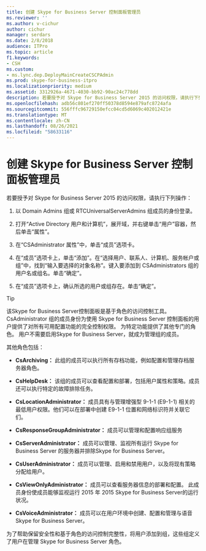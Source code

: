 ```yaml
---
title: 创建 Skype for Business Server 控制面板管理员
ms.reviewer: ''
ms.author: v-cichur
author: cichur
manager: serdars
ms.date: 2/8/2018
audience: ITPro
ms.topic: article
f1.keywords:
- CSH
ms.custom:
- ms.lync.dep.DeployMainCreateCSCPAdmin
ms.prod: skype-for-business-itpro
ms.localizationpriority: medium
ms.assetid: 3312926a-4671-4030-bb92-90ac24c778dd
description: 若要授予对 Skype for Business Server 2015 的访问权限，请执行下列操作：
ms.openlocfilehash: adb56c801ef270ff50378d8594e879afc8724afa
ms.sourcegitcommit: 556fffc96729150efcc04cd5d6069c402012421e
ms.translationtype: MT
ms.contentlocale: zh-CN
ms.lasthandoff: 08/26/2021
ms.locfileid: "58633116"
---
```

# <a name="create-skype-for-business-server-control-panel-administrators"></a>创建 Skype for Business Server 控制面板管理员
 
若要授予对 Skype for Business Server 2015 的访问权限，请执行下列操作：
  
1. 以 Domain Admins 组或 RTCUniversalServerAdmins 组成员的身份登录。
    
2. 打开“Active Directory 用户和计算机”，展开域，并右键单击“用户”容器，然后单击“属性”。
    
3. 在“CSAdministrator 属性”中，单击“成员”选项卡。
    
4. 在“成员”选项卡上，单击“添加”。在“选择用户、联系人、计算机、服务帐户或组”中，找到“输入要选择的对象名称”。键入要添加到 CSAdministrators 组的用户名或组名。单击“确定”。
    
5. 在“成员”选项卡上，确认所选的用户或组存在。单击“确定”。
    
> [!TIP]
> 该Skype for Business Server控制面板是基于角色的访问控制工具。 CsAdministrator 组的成员身份为使用 Skype for Business Server 控制面板的用户提供了对所有可用配置功能的完全控制权限。 为特定功能提供了其他专门的角色。 用户不需要启用Skype for Business Server，就成为管理组的成员。 
  
其他角色包括：
  
- **CsArchiving：** 此组的成员可以执行所有存档功能，例如配置和管理存档服务器角色。
    
- **CsHelpDesk：** 该组的成员可以查看配置和部署，包括用户属性和策略。成员还可以执行特定的故障排除任务。
    
- **CsLocationAdministrator：** 成员具有与管理增强型 9-1-1 (E9-1-1) 相关的最低用户权限。他们可以在部署中创建 E9-1-1 位置和网络标识符并关联它们。
    
- **CsResponseGroupAdministrator：** 成员可以管理和配置响应组服务
    
- **CsServerAdministrator：** 成员可以管理、监视所有运行 Skype for Business Server 的服务器并排除Skype for Business Server。
    
- **CsUserAdministrator：** 成员可以管理、启用和禁用用户，以及将现有策略分配给用户。
    
- **CsViewOnlyAdministrator：** 成员可以查看服务器信息的部署和配置。 此成员身份使成员能够监视运行 2015 年 2015 Skype for Business Server的运行状况。
    
- **CsVoiceAdministrator：** 成员可以在用户环境中创建、配置和管理与语音Skype for Business Server。
    
为了帮助保留安全性和基于角色的访问控制完整性，将用户添加到组，这些组定义了用户在管理 Skype for Business Server 角色。
  


